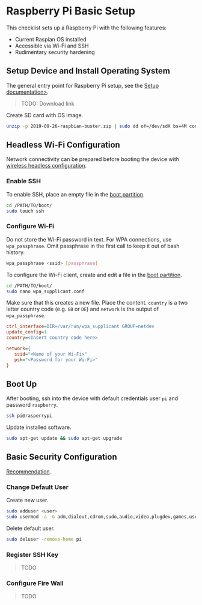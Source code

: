 # Raspberry Pi Basic Setup

This checklist sets up a Raspberry Pi with the following features:

- Current Raspian OS installed
- Accessible via Wi-Fi and SSH
- Rudimentary security hardening

## Setup Device and Install Operating System

The general entry point for Raspberry Pi setup, see the [Setup documentation>](https://www.raspberrypi.org/documentation/setup/).

> TODO: Download link

Create SD card with OS image.

```bash
unzip -p 2019-09-26-raspbian-buster.zip | sudo dd of=/dev/sdX bs=4M conv=fsync status=progress
```

## Headless Wi-Fi Configuration

Network connectivity can be prepared before booting the device with [wireless headless configuration](https://www.raspberrypi.org/documentation/configuration/wireless/headless.md).

### Enable SSH

To enable SSH, place an empty file in the [boot partition](https://www.raspberrypi.org/documentation/configuration/boot_folder.md).

```bash
cd /PATH/TO/boot/
sudo touch ssh
```

### Configure Wi-Fi

Do not store the Wi-Fi password in text. For WPA connections, use `wpa_passphrase`. Omit passphrase in the first call to keep it out of bash history.

```bash
wpa_passphrase <ssid> [passphrase]
```

To configure the Wi-Fi client, create and edit a file in the [boot partition](https://www.raspberrypi.org/documentation/configuration/boot_folder.md).

```bash
cd /PATH/TO/boot/
sudo nano wpa_supplicant.conf
```

Make sure that this creates a new file. Place the content. `country` is a two letter country code (e.g. `GB` or `DE`) and `network` is the output of `wpa_passphrase`.

```ini
ctrl_interface=DIR=/var/run/wpa_supplicant GROUP=netdev
update_config=1
country=<Insert country code here>

network={
   ssid="<Name of your Wi-Fi>"
   psk="<Password for your Wi-Fi>"
}
```

## Boot Up

After booting, ssh into the device with default credentials user `pi` and password `raspberry`.

```bash
ssh pi@rasperrypi
```

Update installed software.

```bash
sudo apt-get update && sudo apt-get upgrade
```

## Basic Security Configuration

[Recommendation](https://www.raspberrypi.org/documentation/configuration/security.md).

### Change Default User

Create new user.

```bash
sudo adduser <user>
sudo usermod -a -G adm,dialout,cdrom,sudo,audio,video,plugdev,games,users,input,netdev,gpio,i2c,spi <user>
```

Delete default user.

```bash
sudo deluser -remove-home pi
```

### Register SSH Key

> TODO

### Configure Fire Wall

> TODO
